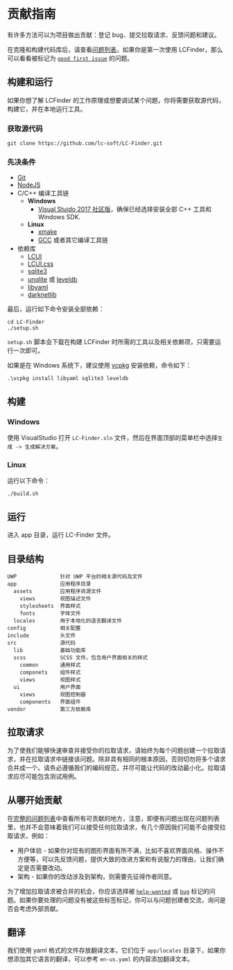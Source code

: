 # 贡献指南

有许多方法可以为项目做出贡献：登记 bug、提交拉取请求、反馈问题和建议。

在克隆和构建代码库后，请查看[问题列表](https://github.com/lc-soft/LC-Finder/issues)。如果你是第一次使用 LCFinder，那么可以看看被标记为 [`good first issue`](https://github.com/lc-soft/LC-Finder/issues?q=is%3Aissue+is%3Aopen+label%3A"good+first+issue") 的问题。

## 构建和运行

如果你想了解 LCFinder 的工作原理或想要调试某个问题，你将需要获取源代码，构建它，并在本地运行工具。

### 获取源代码

    git clone https://github.com/lc-soft/LC-Finder.git

### 先决条件

- [Git](https://git-scm.com/)
- [NodeJS](https://nodejs.org/)
- C/C++ 编译工具链
  - **Windows** 
    - [Visual Stuido 2017 社区版](https://visualstudio.microsoft.com/downloads/)，确保已经选择安装全部 C++ 工具和 Windows SDK.
  - **Linux**
    - [xmake](https://github.com/tboox/xmake)
    - [GCC](https://gcc.gnu.org/) 或者其它编译工具链
- 依赖库
  - [LCUI](https://github.com/lc-soft/LCUI)
  - [LCUI.css](https://github.com/lc-ui/lcui.css)
  - [sqlite3](https://www.sqlite.org/)
  - [unqlite](https://www.unqlite.org/) 或 [leveldb](https://github.com/google/leveldb)
  - [libyaml](https://github.com/yaml/libyaml)
  - [darknetlib](https://github.com/lc-soft/darknetlib)

最后，运行如下命令安装全部依赖：

    cd LC-Finder
    ./setup.sh

`setup.sh` 脚本会下载在构建 LCFinder 时所需的工具以及相关依赖项，只需要运行一次即可。

如果是在 Windows 系统下，建议使用 [vcpkg](https://github.com/Microsoft/vcpkg) 安装依赖，命令如下：

    .\vcpkg install libyaml sqlite3 leveldb

## 构建

### Windows

使用 VisualStudio 打开 `LC-Finder.sln` 文件，然后在界面顶部的菜单栏中选择`生成 -> 生成解决方案`。

### Linux

运行以下命令：

    ./build.sh

## 运行

进入 app 目录，运行 LC-Finder 文件。

## 目录结构

``` text
UWP              针对 UWP 平台的相关源代码及文件
app              应用程序目录
  assets         应用程序资源文件
    views        视图描述文件
    stylesheets  界面样式
    fonts        字体文件
  locales        用于本地化的语言翻译文件
config           相关配置
include          头文件
src              源代码
  lib            基础功能库
  scss           SCSS 文件，包含用户界面相关的样式
    common       通用样式
    componets    组件样式
    views        视图样式
  ui             用户界面
    views        视图控制器
    components   界面组件
vendor           第三方依赖库
```

## 拉取请求

为了使我们能够快速审查并接受你的拉取请求，请始终为每个问题创建一个拉取请求，并在拉取请求中链接该问题。除非具有相同的根本原因，否则切勿将多个请求合并成一个。请务必遵循我们的编码规范，并尽可能让代码的改动最小化。拉取请求应尽可能包含测试用例。

## 从哪开始贡献

在[完整的问题列表](https://github.com/lc-soft/LC-Finder/issues)中查看所有可贡献的地方，注意，即便有问题出现在问题列表里，也并不会意味着我们可以接受任何拉取请求，有几个原因我们可能不会接受拉取请求，例如：

- 用户体验 - 如果你对现有的图形界面有所不满，比如不喜欢界面风格、操作不方便等，可以先反馈问题，提供大致的改进方案和有说服力的理由，让我们确定是否需要改动。
- 架构 - 如果你的改动涉及到架构，则需要先征得作者同意。

为了增加拉取请求被合并的机会，你应该选择被 [`help-wanted`](https://github.com/lc-soft/LC-Finder/issues?q=is%3Aissue+is%3Aopen+label%3A%22help+wanted%22) 或 [`bug`](https://github.com/lc-soft/LC-Finder/issues?q=is%3Aopen+is%3Aissue+label%3A%22bug%22) 标记的问题。如果你要处理的问题没有被这些标签标记，你可以与问题创建者交流，询问是否会考虑外部贡献。

## 翻译

我们使用 yaml 格式的文件存放翻译文本，它们位于 `app/locales` 目录下，如果你想添加其它语言的翻译，可以参考 `en-us.yaml` 的内容添加翻译文本。
